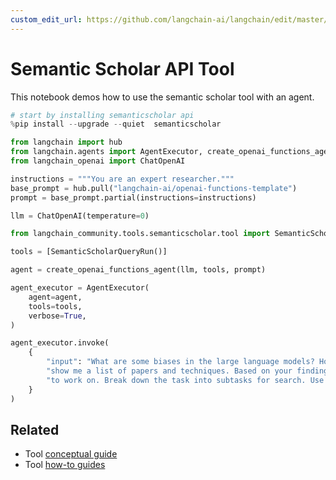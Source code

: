 ```yaml
---
custom_edit_url: https://github.com/langchain-ai/langchain/edit/master/docs/docs/integrations/tools/semanticscholar.ipynb
---
```

# Semantic Scholar API Tool

This notebook demos how to use the semantic scholar tool with an agent.


```python
# start by installing semanticscholar api
%pip install --upgrade --quiet  semanticscholar
```


```python
from langchain import hub
from langchain.agents import AgentExecutor, create_openai_functions_agent
from langchain_openai import ChatOpenAI
```


```python
instructions = """You are an expert researcher."""
base_prompt = hub.pull("langchain-ai/openai-functions-template")
prompt = base_prompt.partial(instructions=instructions)
```


```python
llm = ChatOpenAI(temperature=0)
```


```python
from langchain_community.tools.semanticscholar.tool import SemanticScholarQueryRun

tools = [SemanticScholarQueryRun()]
```


```python
agent = create_openai_functions_agent(llm, tools, prompt)
```


```python
agent_executor = AgentExecutor(
    agent=agent,
    tools=tools,
    verbose=True,
)
```


```python
agent_executor.invoke(
    {
        "input": "What are some biases in the large language models? How have people tried to mitigate them? "
        "show me a list of papers and techniques. Based on your findings write new research questions "
        "to work on. Break down the task into subtasks for search. Use the search tool"
    }
)
```





## Related

- Tool [conceptual guide](/docs/concepts/#tools)
- Tool [how-to guides](/docs/how_to/#tools)
